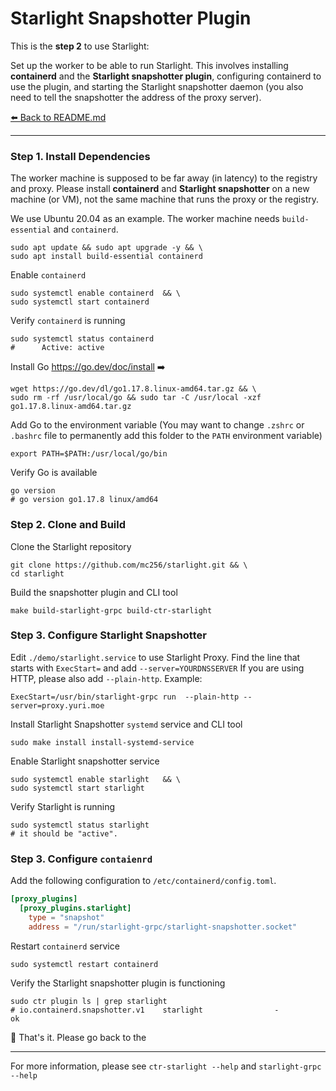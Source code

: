 # Starlight Snapshotter Plugin

This is the **step 2** to use Starlight:

Set up the worker to be able to run Starlight. 
This involves 
installing **containerd** and the **Starlight snapshotter plugin**, 
configuring containerd to use the plugin, 
and starting the Starlight snapshotter daemon
(you also need to tell the snapshotter the address of the proxy server).

[⬅️ Back to README.md](https://github.com/mc256/starlight)

---

### Step 1. Install Dependencies
 
The worker machine is supposed to be far away (in latency) to the registry and proxy.
Please install **containerd** and **Starlight snapshotter** on a new machine (or VM), not the same machine that runs the proxy or the registry. 

We use Ubuntu 20.04 as an example. 
The worker machine needs `build-essential` and `containerd`.
```shell
sudo apt update && sudo apt upgrade -y && \
sudo apt install build-essential containerd
```

Enable `containerd`
```shell
sudo systemctl enable containerd  && \
sudo systemctl start containerd
```

Verify `containerd` is running
```shell
sudo systemctl status containerd
#      Active: active
```

Install Go https://go.dev/doc/install ➡️
```shell
wget https://go.dev/dl/go1.17.8.linux-amd64.tar.gz && \
sudo rm -rf /usr/local/go && sudo tar -C /usr/local -xzf go1.17.8.linux-amd64.tar.gz
```

Add Go to the environment variable (You may want to change `.zshrc` or `.bashrc` file to permanently add this folder to the `PATH` environment variable)
```shell
export PATH=$PATH:/usr/local/go/bin
```

Verify Go is available
```shell
go version
# go version go1.17.8 linux/amd64
```

### Step 2. Clone and Build
Clone the Starlight repository
```shell
git clone https://github.com/mc256/starlight.git && \
cd starlight
```

Build the snapshotter plugin and CLI tool
```shell
make build-starlight-grpc build-ctr-starlight
```

### Step 3. Configure Starlight Snapshotter

Edit `./demo/starlight.service` to use Starlight Proxy. 
Find the line that starts with `ExecStart=` and add `--server=YOURDNSSERVER`
If you are using HTTP, please also add `--plain-http`. 
Example:
```service
ExecStart=/usr/bin/starlight-grpc run  --plain-http --server=proxy.yuri.moe
```

Install Starlight Snapshotter `systemd` service and CLI tool
```shell
sudo make install install-systemd-service
```

Enable Starlight snapshotter service
```shell
sudo systemctl enable starlight   && \
sudo systemctl start starlight
```

Verify Starlight is running
```shell
sudo systemctl status starlight
# it should be "active".
```

### Step 3. Configure `contaienrd`

Add the following configuration to `/etc/containerd/config.toml`.
```toml
[proxy_plugins]
  [proxy_plugins.starlight]
    type = "snapshot"
    address = "/run/starlight-grpc/starlight-snapshotter.socket"
```

Restart `containerd` service
```shell
sudo systemctl restart containerd
```

Verify the Starlight snapshotter plugin is functioning
```shell
sudo ctr plugin ls | grep starlight 
# io.containerd.snapshotter.v1    starlight                -              ok
```

🙌 That's it. Please go back to the 


---

For more information, please see `ctr-starlight --help` and `starlight-grpc --help`
